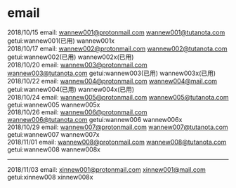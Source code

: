 # email

2018/10/15 email: wannew001@protonmail.com  wannew001@tutanota.com  getui:wannew001(已用) wannew001x    
2018/10/17 email: wannew002@protonmail.com  wannew002@tutanota.com  getui:wannew002(已用) wannew002x(已用)    
2018/10/20 email: wannew003@protonmail.com  wannew003@tutanota.com  getui:wannew003(已用) wannew003x(已用)    
2018/10/22 email: wannew004@protonmail.com  wannew004@mail.com      getui:wannew004(已用)  wannew004x(已用)    
2018/10/24 email: wannew005@protonmail.com  wannew005@tutanota.com  getui:wannew005 wannew005x  
2018/10/26 email: wannew006@protonmail.com  wannew006@tutanota.com  getui:wannew006 wannew006x  
2018/10/29 email: wannew007@protonmail.com  wannew007@tutanota.com  getui:wannew007 wannew007x  
2018/11/01 email: wannew008@protonmail.com  wannew008@tutanota.com  getui:wannew008 wannew008x  

--------------------------------------------------------------------------------------------------------------------
2018/11/03 email: xinnew001@protonmail.com  xinnew001@mail.com  getui:xinnew008 xinnew008x 


